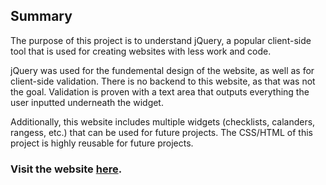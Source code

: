 ## Summary
The purpose of this project is to understand jQuery, a popular client-side tool that is used for creating websites with less work and code.

jQuery was used for the fundemental design of the website, as well as for client-side validation. There is no backend to this website, as that was not the goal. Validation is proven with a text area that outputs everything the user inputted underneath the widget.

Additionally, this website includes multiple widgets (checklists, calanders, rangess, etc.) that can be used for future projects. The CSS/HTML of this project is highly reusable for future projects.

### Visit the website [here](https://cs.iupui.edu/~gtnguyen/n341//prototype/index.html).
